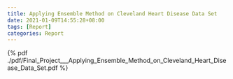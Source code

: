 ```yaml
---
title: Applying Ensemble Method on Cleveland Heart Disease Data Set
date: 2021-01-09T14:55:28+08:00
tags: [Report]
categories: Report
---
```


{% pdf ./pdf/Final_Project___Applying_Ensemble_Method_on_Cleveland_Heart_Disease_Data_Set.pdf %}
